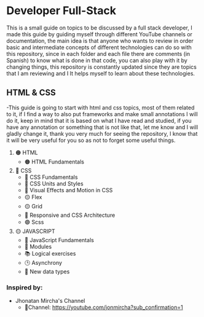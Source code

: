 # Developer Full-Stack

This is a small guide on topics to be discussed by a full stack developer, I made this guide by guiding myself through different YouTube channels or documentation, the main idea is that anyone who wants to review in order basic and intermediate concepts of different technologies can do so with this repository, since in each folder and each file there are comments (in Spanish) to know what is done in that code, you can also play with it by changing things, this repository is constantly updated since they are topics that I am reviewing and I It helps myself to learn about these technologies.

## HTML & CSS

-This guide is going to start with html and css topics, most of them related to it, if I find a way to also put frameworks and make small annotations I will do it, keep in mind that it is based on what I have read and studied, if you have any annotation or something that is not like that, let me know and I will gladly change it, thank you very much for seeing the repository, I know that it will be very useful for you so as not to forget some useful things.

1. 🟠 HTML
   - 🟠 HTML Fundamentals
1. 🔵 CSS
   - 🔵 CSS Fundamentals
   - 🔵 CSS Units and Styles
   - 🔵 Visual Effects and Motion in CSS
   - 🟡 Flex
   - 🟡 Grid
   - 🔴 Responsive and CSS Architecture
   - 🟣 Scss
1. 🟡 JAVASCRIPT
   - 🎯 JavaScript Fundamentals
   - 📁 Modules
   - 📚 Logical exercises
   - 🕒 Asynchrony
   - 🔩 New data types

### Inspired by:

- Jhonatan Mircha's Channel
  - 🔔Channel: https://youtube.com/jonmircha?sub_confirmation=1
